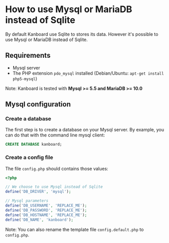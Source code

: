 How to use Mysql or MariaDB instead of Sqlite
=============================================

By default Kanboard use Sqlite to stores its data.
However it's possible to use Mysql or MariaDB instead of Sqlite.

Requirements
------------

- Mysql server
- The PHP extension `pdo_mysql` installed (Debian/Ubuntu: `apt-get install php5-mysql`)

Note: Kanboard is tested with **Mysql >= 5.5 and MariaDB >= 10.0**

Mysql configuration
-------------------

### Create a database

The first step is to create a database on your Mysql server.
By example, you can do that with the command line mysql client:

```sql
CREATE DATABASE kanboard;
```

### Create a config file

The file `config.php` should contains those values:

```php
<?php

// We choose to use Mysql instead of Sqlite
define('DB_DRIVER', 'mysql');

// Mysql parameters
define('DB_USERNAME', 'REPLACE_ME');
define('DB_PASSWORD', 'REPLACE_ME');
define('DB_HOSTNAME', 'REPLACE_ME');
define('DB_NAME', 'kanboard');
```

Note: You can also rename the template file `config.default.php` to `config.php`.
